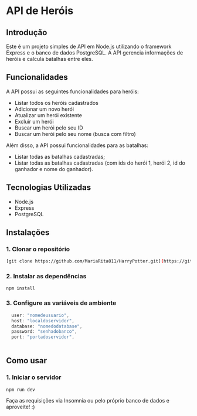 # API de Heróis

## Introdução

Este é um projeto simples de API em Node.js utilizando o framework Express e o banco de dados PostgreSQL. A API gerencia informações de heróis e calcula batalhas entre eles.

## Funcionalidades

A API possui as seguintes funcionalidades para heróis:

* Listar todos os heróis cadastrados
* Adicionar um novo herói
* Atualizar um herói existente
* Excluir um herói
* Buscar um herói pelo seu ID
* Buscar um herói pelo seu nome (busca com filtro)

Além disso, a API possui funcionalidades para as batalhas:

* Listar todas as batalhas cadastradas;
* Listar todas as batalhas cadastradas (com ids do herói 1, herói 2, id do ganhador e nome do ganhador).

## Tecnologias Utilizadas

* Node.js
* Express
* PostgreSQL

## Instalações

### 1. Clonar o repositório

```bash
[git clone https://github.com/MariaRita011/HarryPotter.git](https://github.com/MariaRita011/Heroes.git)
```

### 2. Instalar as dependências

```terminal
npm install
```

### 3. Configure as variáveis de ambiente

```javascript
  user: "nomedeusuario",
  host: "localdoservidor",
  database: "nomedodatabase",
  password: "senhadobanco",
  port: "portadoservidor",
  
```

## Como usar
### 1. Iniciar o servidor

```terminal
npm run dev
```

Faça as requisições via Insomnia ou pelo próprio banco de dados e aproveite! :)
